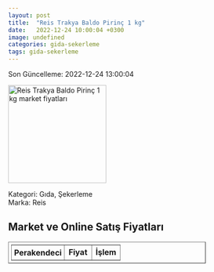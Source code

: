 ```yaml
---
layout: post
title:  "Reis Trakya Baldo Pirinç 1 kg"
date:   2022-12-24 10:00:04 +0300
image: undefined
categories: gida-sekerleme
tags: gida-sekerleme
---
```


Son Güncelleme: 2022-12-24 13:00:04

<img src="undefined" width="200" alt="Reis Trakya Baldo Pirinç 1 kg market fiyatları" />

Kategori: Gıda, Şekerleme
<br />
Marka: Reis

<h2>Market ve Online Satış Fiyatları</h2>

<table border="1" style="padding: 5px;width:80%;">
  <tr>
    <td style="padding: 5px;"><strong>Perakendeci</strong></td>
    <td><strong>Fiyat</strong></td>
    <td><strong>İşlem</strong></td>
  </tr>
  
</table>
